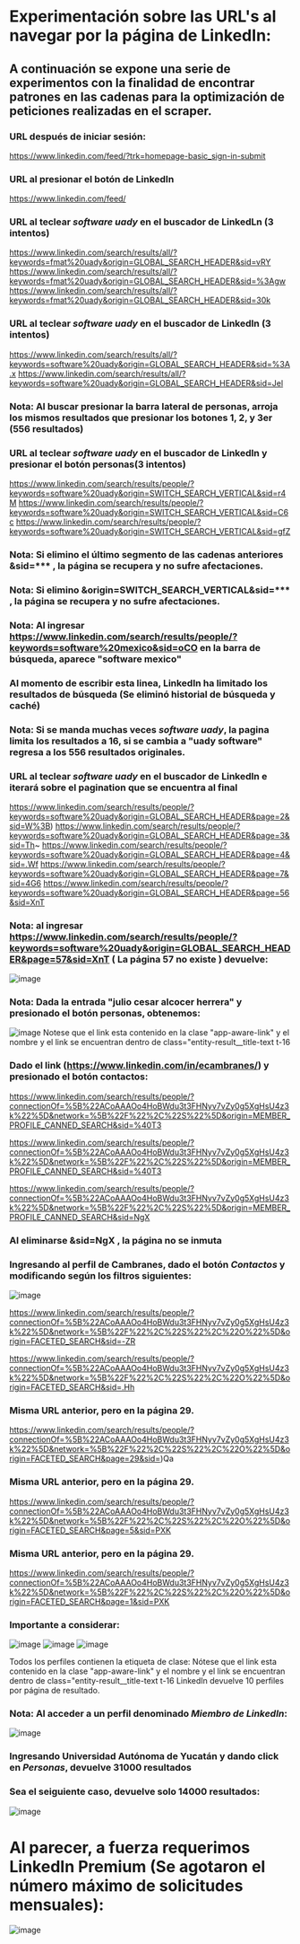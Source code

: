 # Experimentación sobre las URL's al navegar por la página de LinkedIn:
## A continuación se expone una serie de experimentos con la finalidad de encontrar patrones en las cadenas para la optimización de peticiones realizadas en el scraper.

### URL después de iniciar sesión:
https://www.linkedin.com/feed/?trk=homepage-basic_sign-in-submit
### URL al presionar el botón de LinkedIn
https://www.linkedin.com/feed/
### URL al teclear *software uady* en el buscador de LinkedLn (3 intentos)
https://www.linkedin.com/search/results/all/?keywords=fmat%20uady&origin=GLOBAL_SEARCH_HEADER&sid=vRY
https://www.linkedin.com/search/results/all/?keywords=fmat%20uady&origin=GLOBAL_SEARCH_HEADER&sid=%3Agw
https://www.linkedin.com/search/results/all/?keywords=fmat%20uady&origin=GLOBAL_SEARCH_HEADER&sid=30k

### URL al teclear *software uady* en el buscador de LinkedIn (3 intentos)
https://www.linkedin.com/search/results/all/?keywords=software%20uady&origin=GLOBAL_SEARCH_HEADER&sid=%3A.x
https://www.linkedin.com/search/results/all/?keywords=software%20uady&origin=GLOBAL_SEARCH_HEADER&sid=Jel

### Nota: Al buscar presionar la barra lateral de personas, arroja los mismos resultados que presionar los botones 1, 2, y 3er (556 resultados)

### URL al teclear *software uady* en el buscador de LinkedIn y presionar el botón personas(3 intentos)
https://www.linkedin.com/search/results/people/?keywords=software%20uady&origin=SWITCH_SEARCH_VERTICAL&sid=r4M
https://www.linkedin.com/search/results/people/?keywords=software%20uady&origin=SWITCH_SEARCH_VERTICAL&sid=C6c
https://www.linkedin.com/search/results/people/?keywords=software%20uady&origin=SWITCH_SEARCH_VERTICAL&sid=gfZ

### Nota: Si elimino el último segmento de las cadenas anteriores &sid=*** , la página se recupera y no sufre afectaciones.
### Nota: Si elimino &origin=SWITCH_SEARCH_VERTICAL&sid=*** , la página se recupera y no sufre afectaciones.

### Nota: Al ingresar https://www.linkedin.com/search/results/people/?keywords=software%20mexico&sid=oCO en la barra de búsqueda, aparece "software mexico"

### Al momento de escribir esta linea, LinkedIn ha limitado los resultados de búsqueda (Se eliminó historial de búsqueda y caché) 

### Nota: Si se manda muchas veces *software uady*, la pagina limita los resultados a 16, si se cambia a "uady software" regresa a los 556 resultados originales.

### URL al teclear *software uady* en el buscador de LinkedIn e iterará sobre el pagination que se encuentra al final
https://www.linkedin.com/search/results/people/?keywords=software%20uady&origin=GLOBAL_SEARCH_HEADER&page=2&sid=W%3B)
https://www.linkedin.com/search/results/people/?keywords=software%20uady&origin=GLOBAL_SEARCH_HEADER&page=3&sid=Th~
https://www.linkedin.com/search/results/people/?keywords=software%20uady&origin=GLOBAL_SEARCH_HEADER&page=4&sid=.Wf
https://www.linkedin.com/search/results/people/?keywords=software%20uady&origin=GLOBAL_SEARCH_HEADER&page=7&sid=4G6
https://www.linkedin.com/search/results/people/?keywords=software%20uady&origin=GLOBAL_SEARCH_HEADER&page=56&sid=XnT

### Nota: al ingresar https://www.linkedin.com/search/results/people/?keywords=software%20uady&origin=GLOBAL_SEARCH_HEADER&page=57&sid=XnT ( La página 57 no existe ) devuelve:
![image](https://github.com/JulioAlcocer22/OOP-Project/assets/75227439/f6c298dc-1e05-44f8-bacb-7d23bd74a530)

### Nota: Dada la entrada "julio cesar alcocer herrera" y presionado el botón personas, obtenemos:
![image](https://github.com/JulioAlcocer22/OOP-Project/assets/75227439/6c13ce72-7d05-4cbe-82db-9cd043bcbd60)
Notese que el link esta contenido en la clase "app-aware-link" y el nombre y el link se encuentran dentro de class="entity-result__title-text t-16

### Dado el link (https://www.linkedin.com/in/ecambranes/) y presionado el botón contactos:
https://www.linkedin.com/search/results/people/?connectionOf=%5B%22ACoAAAOo4HoBWdu3t3FHNyv7vZy0g5XgHsU4z3k%22%5D&network=%5B%22F%22%2C%22S%22%5D&origin=MEMBER_PROFILE_CANNED_SEARCH&sid=%40T3

https://www.linkedin.com/search/results/people/?connectionOf=%5B%22ACoAAAOo4HoBWdu3t3FHNyv7vZy0g5XgHsU4z3k%22%5D&network=%5B%22F%22%2C%22S%22%5D&origin=MEMBER_PROFILE_CANNED_SEARCH&sid=%40T3

https://www.linkedin.com/search/results/people/?connectionOf=%5B%22ACoAAAOo4HoBWdu3t3FHNyv7vZy0g5XgHsU4z3k%22%5D&network=%5B%22F%22%2C%22S%22%5D&origin=MEMBER_PROFILE_CANNED_SEARCH&sid=NgX
### Al eliminarse &sid=NgX , la página no se inmuta

### Ingresando al perfil de Cambranes, dado el botón *Contactos* y modificando según los filtros siguientes:
![image](https://github.com/JulioAlcocer22/OOP-Project/assets/75227439/277bfe3b-08d4-44bc-a879-f9336f0db8ec)

https://www.linkedin.com/search/results/people/?connectionOf=%5B%22ACoAAAOo4HoBWdu3t3FHNyv7vZy0g5XgHsU4z3k%22%5D&network=%5B%22F%22%2C%22S%22%2C%22O%22%5D&origin=FACETED_SEARCH&sid=-ZR

https://www.linkedin.com/search/results/people/?connectionOf=%5B%22ACoAAAOo4HoBWdu3t3FHNyv7vZy0g5XgHsU4z3k%22%5D&network=%5B%22F%22%2C%22S%22%2C%22O%22%5D&origin=FACETED_SEARCH&sid=.Hh

### Misma URL anterior, pero en la página 29.
https://www.linkedin.com/search/results/people/?connectionOf=%5B%22ACoAAAOo4HoBWdu3t3FHNyv7vZy0g5XgHsU4z3k%22%5D&network=%5B%22F%22%2C%22S%22%2C%22O%22%5D&origin=FACETED_SEARCH&page=29&sid=)Qa

### Misma URL anterior, pero en la página 29.
https://www.linkedin.com/search/results/people/?connectionOf=%5B%22ACoAAAOo4HoBWdu3t3FHNyv7vZy0g5XgHsU4z3k%22%5D&network=%5B%22F%22%2C%22S%22%2C%22O%22%5D&origin=FACETED_SEARCH&page=5&sid=PXK

### Misma URL anterior, pero en la página 29.
https://www.linkedin.com/search/results/people/?connectionOf=%5B%22ACoAAAOo4HoBWdu3t3FHNyv7vZy0g5XgHsU4z3k%22%5D&network=%5B%22F%22%2C%22S%22%2C%22O%22%5D&origin=FACETED_SEARCH&page=1&sid=PXK

### Importante a considerar:
![image](https://github.com/JulioAlcocer22/OOP-Project/assets/75227439/8f23cfe8-c299-4749-abf4-7fa0bed1b47c)
![image](https://github.com/JulioAlcocer22/OOP-Project/assets/75227439/221b75ac-fd88-4bbe-908b-f4f835375641)
![image](https://github.com/JulioAlcocer22/OOP-Project/assets/75227439/2153a53d-ceaf-49e1-a521-701284036bd3)

Todos los perfiles contienen la etiqueta de clase:
Nótese que el link esta contenido en la clase "app-aware-link" y el nombre y el link se encuentran dentro de class="entity-result__title-text t-16
LinkedIn devuelve 10 perfiles por página de resultado.

### Nota: Al acceder a un perfil denominado *Miembro de LinkedIn*: 
![image](https://github.com/JulioAlcocer22/OOP-Project/assets/75227439/b772d786-c79d-4d14-8bb8-35207e90903b)

### Ingresando Universidad Autónoma de Yucatán y dando click en *Personas*, devuelve 31000 resultados

### Sea el seiguiente caso, devuelve solo 14000 resultados:

![image](https://github.com/JulioAlcocer22/OOP-Project/assets/75227439/f18f2ff1-c696-4617-bcf4-3d110033304a)

# Al parecer, a fuerza requerimos LinkedIn Premium (Se agotaron el número máximo de solicitudes mensuales):
![image](https://github.com/JulioAlcocer22/OOP-Project/assets/75227439/ebb23d1f-f16b-4a21-8456-ca33e2d51f73)




